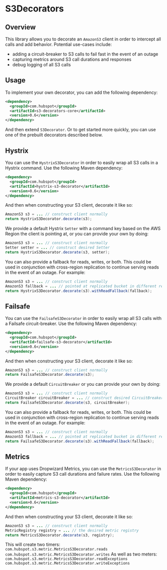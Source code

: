 # S3Decorators

## Overview

This library allows you to decorate an `AmazonS3` client in order to intercept all calls and add behavior. Potential use-cases include:
- adding a circuit-breaker to S3 calls to fail fast in the event of an outage
- capturing metrics around S3 call durations and responses
- debug logging of all S3 calls

## Usage

To implement your own decorator, you can add the following dependency:

```xml
<dependency>
  <groupId>com.hubspot</groupId>
  <artifactId>s3-decorators-core</artifactId>
  <version>0.6</version>
</dependency>
```

And then extend `S3Decorator`. Or to get started more quickly, you can use one of the prebuilt decorators described below.

## Hystrix

You can use the `HystrixS3Decorator` in order to easily wrap all S3 calls in a Hystrix command. Use the following Maven dependency:

```xml
<dependency>
  <groupId>com.hubspot</groupId>
  <artifactId>hystrix-s3-decorator</artifactId>
  <version>0.6</version>
</dependency>
```

And then when constructing your S3 client, decorate it like so:

```java
AmazonS3 s3 = ... // construct client normally
return HystrixS3Decorator.decorate(s3);
```

We provide a default Hystrix `Setter` with a command key based on the AWS Region the client is pointing at, or you can provide your own by doing:

```java
AmazonS3 s3 = ... // construct client normally
Setter setter = ... // construct desired Setter
return HystrixS3Decorator.decorate(s3, setter);
```

You can also provide a fallback for reads, writes, or both. This could be used in conjunction with cross-region replication to continue serving reads in the event of an outage. For example:

```java
AmazonS3 s3 = ... // construct client normally
AmazonS3 fallback = ... // pointed at replicated bucket in different region
return HystrixS3Decorator.decorate(s3).withReadFallback(fallback);
```

## Failsafe

You can use the `FailsafeS3Decorator` in order to easily wrap all S3 calls with a Failsafe circuit-breaker. Use the following Maven dependency:

```xml
<dependency>
  <groupId>com.hubspot</groupId>
  <artifactId>failsafe-s3-decorator</artifactId>
  <version>0.6</version>
</dependency>
```

And then when constructing your S3 client, decorate it like so:

```java
AmazonS3 s3 = ... // construct client normally
return FailsafeS3Decorator.decorate(s3);
```

We provide a default `CircuitBreaker` or you can provide your own by doing:

```java
AmazonS3 s3 = ... // construct client normally
CircuitBreaker circuitBreaker = ... // construct desired CircuitBreaker
return FailsafeS3Decorator.decorate(s3, circuitBreaker);
```

You can also provide a fallback for reads, writes, or both. This could be used in conjunction with cross-region replication to continue serving reads in the event of an outage. For example:

```java
AmazonS3 s3 = ... // construct client normally
AmazonS3 fallback = ... // pointed at replicated bucket in different region
return FailsafeS3Decorator.decorate(s3).withReadFallback(fallback);
```

## Metrics

If your app uses Dropwizard Metrics, you can use the `MetricsS3Decorator` in order to easily capture S3 call durations and failure rates. Use the following Maven dependency:

```xml
<dependency>
  <groupId>com.hubspot</groupId>
  <artifactId>metrics-s3-decorator</artifactId>
  <version>0.6</version>
</dependency>
```

And then when constructing your S3 client, decorate it like so:

```java
AmazonS3 s3 = ... // construct client normally
MetricRegistry registry = ... // the desired metric registry
return MetricsS3Decorator.decorate(s3, registry);
```

This will create two timers: 
`com.hubspot.s3.metric.MetricsS3Decorator.reads`
`com.hubspot.s3.metric.MetricsS3Decorator.writes`
As well as two meters:
`com.hubspot.s3.metric.MetricsS3Decorator.readExceptions`
`com.hubspot.s3.metric.MetricsS3Decorator.writeExceptions`
